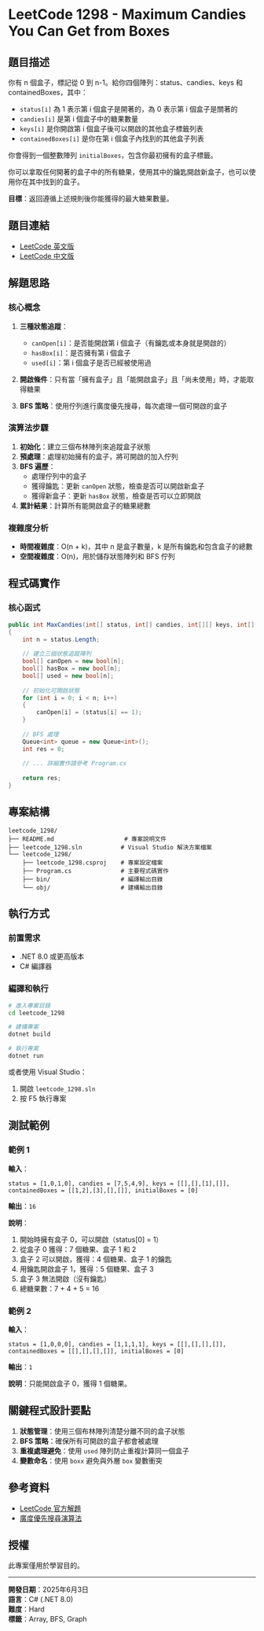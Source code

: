 # LeetCode 1298 - Maximum Candies You Can Get from Boxes

## 題目描述

你有 n 個盒子，標記從 0 到 n-1。給你四個陣列：status、candies、keys 和 containedBoxes，其中：

- `status[i]` 為 1 表示第 i 個盒子是開著的，為 0 表示第 i 個盒子是關著的
- `candies[i]` 是第 i 個盒子中的糖果數量
- `keys[i]` 是你開啟第 i 個盒子後可以開啟的其他盒子標籤列表
- `containedBoxes[i]` 是你在第 i 個盒子內找到的其他盒子列表

你會得到一個整數陣列 `initialBoxes`，包含你最初擁有的盒子標籤。

你可以拿取任何開著的盒子中的所有糖果，使用其中的鑰匙開啟新盒子，也可以使用你在其中找到的盒子。

**目標**：返回遵循上述規則後你能獲得的最大糖果數量。

## 題目連結

- [LeetCode 英文版](https://leetcode.com/problems/maximum-candies-you-can-get-from-boxes/description/?envType=daily-question&envId=2025-06-03)
- [LeetCode 中文版](https://leetcode.cn/problems/maximum-candies-you-can-get-from-boxes/description/?envType=daily-question&envId=2025-06-03)

## 解題思路

### 核心概念

1. **三種狀態追蹤**：
   - `canOpen[i]`：是否能開啟第 i 個盒子（有鑰匙或本身就是開啟的）
   - `hasBox[i]`：是否擁有第 i 個盒子
   - `used[i]`：第 i 個盒子是否已經被使用過

2. **開啟條件**：只有當「擁有盒子」且「能開啟盒子」且「尚未使用」時，才能取得糖果

3. **BFS 策略**：使用佇列進行廣度優先搜尋，每次處理一個可開啟的盒子

### 演算法步驟

1. **初始化**：建立三個布林陣列來追蹤盒子狀態
2. **預處理**：處理初始擁有的盒子，將可開啟的加入佇列
3. **BFS 遍歷**：
   - 處理佇列中的盒子
   - 獲得鑰匙：更新 `canOpen` 狀態，檢查是否可以開啟新盒子
   - 獲得新盒子：更新 `hasBox` 狀態，檢查是否可以立即開啟
4. **累計結果**：計算所有能開啟盒子的糖果總數

### 複雜度分析

- **時間複雜度**：O(n + k)，其中 n 是盒子數量，k 是所有鑰匙和包含盒子的總數
- **空間複雜度**：O(n)，用於儲存狀態陣列和 BFS 佇列

## 程式碼實作

### 核心函式

```csharp
public int MaxCandies(int[] status, int[] candies, int[][] keys, int[][] containedBoxes, int[] initialBoxes)
{
    int n = status.Length;
    
    // 建立三個狀態追蹤陣列
    bool[] canOpen = new bool[n];
    bool[] hasBox = new bool[n];
    bool[] used = new bool[n];
    
    // 初始化可開啟狀態
    for (int i = 0; i < n; i++)
    {
        canOpen[i] = (status[i] == 1);
    }
    
    // BFS 處理
    Queue<int> queue = new Queue<int>();
    int res = 0;
    
    // ... 詳細實作請參考 Program.cs
    
    return res;
}
```

## 專案結構

```
leetcode_1298/
├── README.md                    # 專案說明文件
├── leetcode_1298.sln           # Visual Studio 解決方案檔案
└── leetcode_1298/
    ├── leetcode_1298.csproj    # 專案設定檔案
    ├── Program.cs              # 主要程式碼實作
    ├── bin/                    # 編譯輸出目錄
    └── obj/                    # 建構輸出目錄
```

## 執行方式

### 前置需求

- .NET 8.0 或更高版本
- C# 編譯器

### 編譯和執行

```bash
# 進入專案目錄
cd leetcode_1298

# 建構專案
dotnet build

# 執行專案
dotnet run
```

或者使用 Visual Studio：

1. 開啟 `leetcode_1298.sln`
2. 按 F5 執行專案

## 測試範例

### 範例 1

**輸入**：
```
status = [1,0,1,0], candies = [7,5,4,9], keys = [[],[],[1],[]], containedBoxes = [[1,2],[3],[],[]], initialBoxes = [0]
```

**輸出**：`16`

**說明**：
1. 開始時擁有盒子 0，可以開啟（status[0] = 1）
2. 從盒子 0 獲得：7 個糖果、盒子 1 和 2
3. 盒子 2 可以開啟，獲得：4 個糖果、盒子 1 的鑰匙
4. 用鑰匙開啟盒子 1，獲得：5 個糖果、盒子 3
5. 盒子 3 無法開啟（沒有鑰匙）
6. 總糖果數：7 + 4 + 5 = 16

### 範例 2

**輸入**：
```
status = [1,0,0,0], candies = [1,1,1,1], keys = [[],[],[],[]], containedBoxes = [[],[],[],[]], initialBoxes = [0]
```

**輸出**：`1`

**說明**：只能開啟盒子 0，獲得 1 個糖果。

## 關鍵程式設計要點

1. **狀態管理**：使用三個布林陣列清楚分離不同的盒子狀態
2. **BFS 策略**：確保所有可開啟的盒子都會被處理
3. **重複處理避免**：使用 `used` 陣列防止重複計算同一個盒子
4. **變數命名**：使用 `boxx` 避免與外層 `box` 變數衝突

## 參考資料

- [LeetCode 官方解題](https://leetcode.cn/problems/maximum-candies-you-can-get-from-boxes/solutions/101813/ni-neng-cong-he-zi-li-huo-de-de-zui-da-tang-guo-2/?envType=daily-question&envId=2025-06-03)
- [廣度優先搜尋演算法](https://zh.wikipedia.org/wiki/广度优先搜索)

## 授權

此專案僅用於學習目的。

---

**開發日期**：2025年6月3日  
**語言**：C# (.NET 8.0)  
**難度**：Hard  
**標籤**：Array, BFS, Graph
